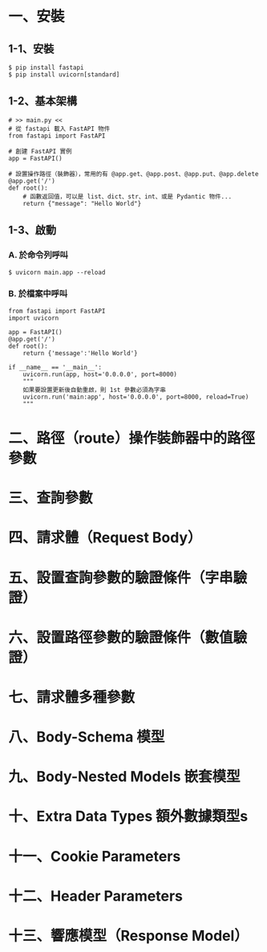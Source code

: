 # 一、安裝
## 1-1、安裝
```
$ pip install fastapi
$ pip install uvicorn[standard]
```
## 1-2、基本架構
```
# >> main.py <<
# 從 fastapi 載入 FastAPI 物件
from fastapi import FastAPI

# 創建 FastAPI 實例
app = FastAPI()

# 設置操作路徑（裝飾器），常用的有 @app.get、@app.post、@app.put、@app.delete
@app.get('/')                               
def root():
    # 函數返回值，可以是 list、dict、str、int、或是 Pydantic 物件...
    return {"message": "Hello World"}
```
## 1-3、啟動
### A. 於命令列呼叫
```
$ uvicorn main.app --reload
```
### B. 於檔案中呼叫
```
from fastapi import FastAPI
import uvicorn

app = FastAPI()
@app.get('/')
def root():
    return {'message':'Hello World'}

if __name__ == '__main__':
    uvicorn.run(app, host='0.0.0.0', port=8000)
    """
    如果要設置更新後自動重啟，則 1st 參數必須為字串
    uvicorn.run('main:app', host='0.0.0.0', port=8000, reload=True)
    """
```

# 二、路徑（route）操作裝飾器中的路徑參數

# 三、查詢參數

# 四、請求體（Request Body）

# 五、設置查詢參數的驗證條件（字串驗證）

# 六、設置路徑參數的驗證條件（數值驗證）

# 七、請求體多種參數

# 八、Body-Schema 模型

# 九、Body-Nested Models 嵌套模型

# 十、Extra Data Types 額外數據類型s

# 十一、Cookie Parameters

# 十二、Header Parameters

# 十三、響應模型（Response Model）
